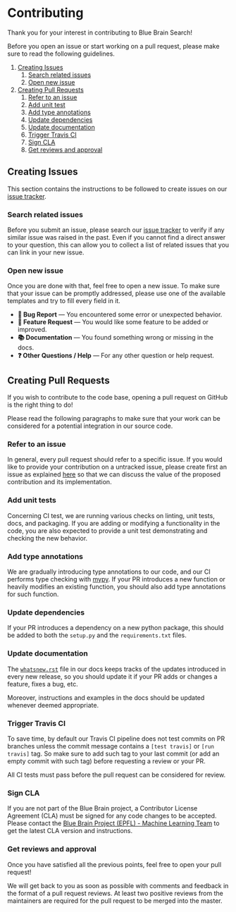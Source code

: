 # Contributing
Thank you for your interest in contributing to Blue Brain Search!

Before you open an issue or start working on a pull request, please make sure
to read the following guidelines.

1. [Creating Issues](#CreatingIssues)
    1. [Search related issues](#Sri)
    1. [Open new issue](#Oni)
1.  [Creating Pull Requests](#CreatingPR)
    1. [Refer to an issue](#Ptai)
    1. [Add unit test](#Aui)
    1. [Add type annotations](#Ata)
    1. [Update dependencies](#Udep)
    1. [Update documentation](#Udoc)
    1. [Trigger Travis CI](#Ttc)
    1. [Sign CLA](#Sc)
    1. [Get reviews and approval](#Ac)

## <a name="CreatingIssues"></a> Creating Issues
This section contains the instructions to be followed to create issues on our
[issue tracker](https://github.com/BlueBrain/BlueBrainSearch/issues).

### <a name="Sri"></a> Search related issues
Before you submit an issue, please search our 
[issue tracker](https://github.com/BlueBrain/BlueBrainSearch/issues) to verify 
if any similar issue was raised in the past. Even if you cannot find a direct
answer to your question, this can allow you to collect a list of related issues
that you can link in your new issue.

### <a name="Oni"></a> Open new issue
Once you are done with that, feel free to open a new issue. To make sure that 
your issue can be promptly addressed, please use one of the available templates
and try to fill every field in it. 

- **🐛 Bug Report** — You encountered some error or unexpected
  behavior.
- **🚀 Feature Request** — You would like some feature to be added or
  improved.
- **📚 Documentation** — You found something wrong or missing in the
  docs.
- **❓ Other Questions / Help** — For any other question or help
  request. 


## <a name="CreatingPR"></a> Creating Pull Requests
If you wish to contribute to the code base, opening a pull request on GitHub is
the right thing to do!
 
Please read the following paragraphs to make sure that your work can be
considered for a potential integration in our source code. 

### <a name="Ptai"></a> Refer to an issue
In general, every pull request should refer to a specific issue. If you would
like to provide your contribution on a untracked issue, please create first an 
issue as explained [here](#CreatingIssues) so that we can discuss the value of 
the proposed contribution and its implementation.

### <a name="Aui"></a> Add unit tests
Concerning CI test, we are running various checks on linting, unit tests, docs,
and packaging. If you are adding or modifying a functionality in the code, you
are also expected to provide a unit test demonstrating and checking the new
behavior. 

### <a name="Ata"></a> Add type annotations
We are gradually introducing type annotations to our code, and our CI performs
type checking with [mypy](https://mypy.readthedocs.io/en/stable/index.html). If
your PR introduces a new function or heavily modifies an existing function, you
should also add type annotations for such function.   

### <a name="Udep"></a> Update dependencies
If your PR introduces a dependency on a new python package, this should be
added to both the `setup.py` and the `requirements.txt` files.

### <a name="Udoc"></a> Update documentation
The
[`whatsnew.rst`](https://github.com/BlueBrain/BlueBrainSearch/blob/master/docs/source/whatsnew.rst)
file in our docs keeps tracks of the updates introduced in every new release,
so you should update it if your PR adds or changes a feature, fixes a bug, etc.

Moreover, instructions and examples in the docs should be updated whenever
deemed appropriate.  

### <a name="Ttc"></a> Trigger Travis CI
To save time, by default our Travis CI pipeline does not test commits on PR 
branches unless the commit message contains a `[test travis]` or `[run travis]` 
tag. So make sure to add such tag to your last commit (or add an empty commit
with such tag) before requesting a review or your PR.

All CI tests must pass before the pull request can be considered for review.

### <a name="Sc"></a> Sign CLA
If you are not part of the Blue Brain project, a Contributor License Agreement
(CLA) must be signed for any code changes to be accepted. Please contact the
[Blue Brain Project (EPFL) - Machine Learning Team][ml-team-email] to get the
latest CLA version and instructions.

### <a name="Ac"></a> Get reviews and approval
Once you have satisfied all the previous points, feel free to open your pull
request!

We will get back to you as soon as possible with comments and feedback in the
format of a pull request reviews. At least two positive reviews from the
maintainers are required for the pull request to be merged into the master.


[ml-team-email]: mailto:bbp-ou-machinelearning@groupes.epfl.ch
[github]: https://github.com/BlueBrain/BlueBrainSearch
